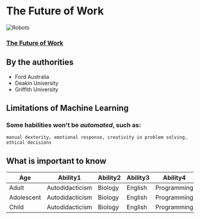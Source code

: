 # The Future of Work #

![Robots](https://media-exp3.licdn.com/dms/image/C4D22AQFCHd-RLgD0TQ/feedshare-shrink_1280/0/1624647076393?e=1628726400&v=beta&t=7YJD1rN2UmFbuEr5sftYPAQQ0VbekhimDh-oMxegL0Y)

### [The Future of Work](https://100jobsofthefuture.com/ "Prepare-se") ###

## By the authorities ##

 + Ford Australia
 + Deakin University
 + Griffith University
     
## Limitations of Machine Learning ##

### Some habilities won't be _automated_, such as: ###

```manual dexterity, emotional response, creativity in problem solving, ethical decisions```
    
## What is important to know

|Age|Ability1| Ability2| Ability3 | Ability4 |
|---|---|---| --- | --- |
|Adult | Autodidacticism | Biology | English | Programming |
|Adolescent | Autodidacticism | Biology | English | Programming |
|Child | Autodidacticism | Biology | English | Programming |
